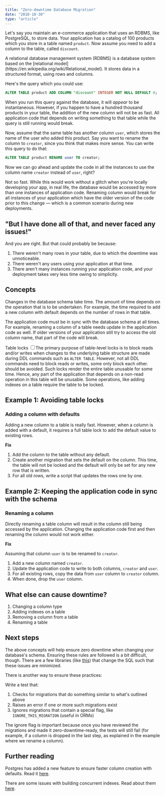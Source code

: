 ```yaml
---
title: "Zero-downtime Database Migration"
date: "2018-10-30"
type: "article"
---
```


Let's say you maintain an e-commerce application that uses an RDBMS, like PostgreSQL, to store data. Your application has a catalog of 100 products which you store in a table named `product`. Now assume you need to add a column to the table, called `discount`. 
<!--more-->

<span class="marginnote">
A relational database management system (RDBMS) is a database system based on the [relational model](https://en.wikipedia.org/wiki/Relational_model). It stores data in a structured format, using rows and columns.
</span>

Here's the query which you could use:

```sql
ALTER TABLE product ADD COLUMN "discount" INTEGER NOT NULL DEFAULT 0;
```

When you run this query against the database, it will _appear_ to be instantaneous. However, if you happen to have a hundred thousand products in your table, the addition of the new column will not be as fast. All application code that depends on writing something to that table while the query is still running would break.

Now, assume that the same table has another column `user`, which stores the name of the user who added this product. Say you
want to rename the column to `creator`, since you think that makes more sense. You can write this query to do that:

```sql
ALTER TABLE product RENAME user TO creator;
```

Now we can go ahead and update the code in all the instances to use the column name `creator` instead of `user`, right?

Not so fast. While this would work without a glitch when you're locally developing your app, in real life, the database would be accessed by more than one instances of application code. Renaming column would break for all instances of your application which have the older version of the code prior to this change &mdash; which is a common scenario during new deployments.

## "But I have done all of that, and never faced any issues!"

And you are right. But that could probably be because:

1. There weren't many rows in your table, due to which the downtime was unnoticeable.
2. There weren't any users using your application at that time.
3. There aren't many instances running your application code, and your deployment takes very less time owing to simplicity.

## Concepts

<span class="newthought">Changes in the database schema</span> take time. The amount of time depends on the operation that is to be undertaken. For example, the time required to add a new column with default depends on the number of rows in that table.

<span class="newthought">The application code</span> must be in sync with the database schema at all times. For example, renaming a column of a table needs update in the application code as well. If older versions of your application still try to access the old column name, that part of the code will break.

<span class="newthought">Table locks<label for="sn-tablelock" class="margin-toggle sidenote-number"></label></span> <input type="checkbox" id="sn-tablelock" class="margin-toggle"/><span class="sidenote">The primary purpose of table-level locks is to block reads and/or writes when changes to the underlying table structure are made during DDL commands such as `ALTER TABLE`. However, not all DDL commands need to block reads or writes, some only block each other.</span> should be avoided. Such locks render the entire table unusable for some time. Hence, any part of the application that depends on a non-read operation in this table will be unusable. Some operations, like adding indexes on a table require the table to be locked.


## Example 1: Avoiding table locks

### Adding a column with defaults

Adding a new column to a table is really fast. However, when a column is added with a default, it requires a full table lock to add the default value to existing rows.

**Fix**

1. Add the column to the table without any default.
2. Create another migration that sets the default on the column.  This time, the table will not be locked and the default will only be set for any new row that is written.
3. For all old rows, write a script that updates the rows one by one.

## Example 2: Keeping the application code in sync with the schema

### Renaming a column

Directly renaming a table column will result in the column still being accessed by the application. Changing the application code first and then renaming the column would not work either.

**Fix**

Assuming that column `user` is to be renamed to `creator`.

1. Add a new column named `creator`.
2. Update the application code to write to both columns, `creator` and `user`.
3. For all existing rows, copy the data from `user` column to `creator` column.
4. When done, drop the `user` column.


## What else can cause downtime?

1. Changing a column type
2. Adding indexes on a table
3. Removing a column from a table
4. Renaming a table

## Next steps

The above concepts will help ensure zero downtime when changing your database's schema. Ensuring these rules are followed is a bit difficult, though. There are a few libraries (like
[this](https://github.com/tbicr/django-pg-zero-downtime-migrations/blob/master/README.md)) that change the SQL such that these issues are minimized.

There is another way to ensure these practices:

Write a test that:

1. Checks for migrations that do something similar to what's outlined above
2. Raises an error if one or more such migrations exist
3. Ignores migrations that contain a special flag, like `IGNORE_THIS_MIGRATION` (useful in ORMs)

The ignore flag is important because once you have reviewed the migrations and made it zero-downtime-ready, the tests will still fail (for example, if a column is dropped in the last step, as explained in the example where we rename a column).

## Further reading

Postgres has added a new feature to ensure faster column creation with defaults. Read it [here](https://brandur.org/postgres-default).

There are some issues with building concurrent indexes. Read about them [here](https://www.postgresql.org/docs/9.1/static/sql-createindex.html#SQL-CREATEINDEX-CONCURRENTLY).
